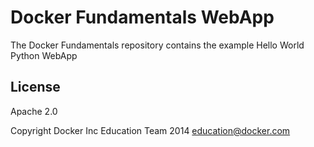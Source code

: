 Docker Fundamentals WebApp
==========================

The Docker Fundamentals repository contains the example Hello World Python WebApp

## License

Apache 2.0


Copyright Docker Inc Education Team 2014 <education@docker.com>
